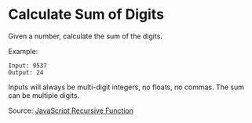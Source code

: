 # Calculate Sum of Digits

Given a number, calculate the sum of the digits.

Example:
```
Input: 9537
Output: 24
```

Inputs will always be multi-digit integers, no floats, no commas. The sum can be multiple digits.

Source: [JavaScript Recursive Function](https://www.javascripttutorial.net/javascript-recursive-function/)